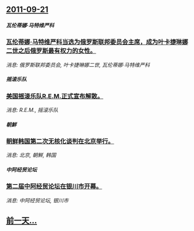 ## [2011-09-21](/news/2011/09/21/index.md)

##### 瓦伦蒂娜·马特维严科
### [瓦伦蒂娜·马特维严科当选为俄罗斯联邦委员会主席，成为叶卡捷琳娜二世之后俄罗斯最有权力的女性。](/news/2011/09/21/瓦伦蒂娜-马特维严科当选为俄罗斯联邦委员会主席-成为叶卡捷琳娜二世之后俄罗斯最有权力的女性.md)
_消息: 俄罗斯联邦委员会, 叶卡捷琳娜二世, 瓦伦蒂娜·马特维严科_

##### 摇滚乐队
### [美国摇滚乐队R.E.M.正式宣布解散。 ](/news/2011/09/21/美国摇滚乐队REM正式宣布解散.md)
_消息: R.E.M., 摇滚乐队_

##### 朝鮮
### [朝鲜韩国第二次无核化谈判在北京举行。](/news/2011/09/21/朝鲜韩国第二次无核化谈判在北京举行.md)
_消息: 北京, 朝鮮, 韩国_

##### 中阿经贸论坛
### [第二届中阿经贸论坛在银川市开幕。](/news/2011/09/21/第二届中阿经贸论坛在银川市开幕.md)
_消息: 中阿经贸论坛, 银川市_

## [前一天...](/news/2011/09/20/index.md)

